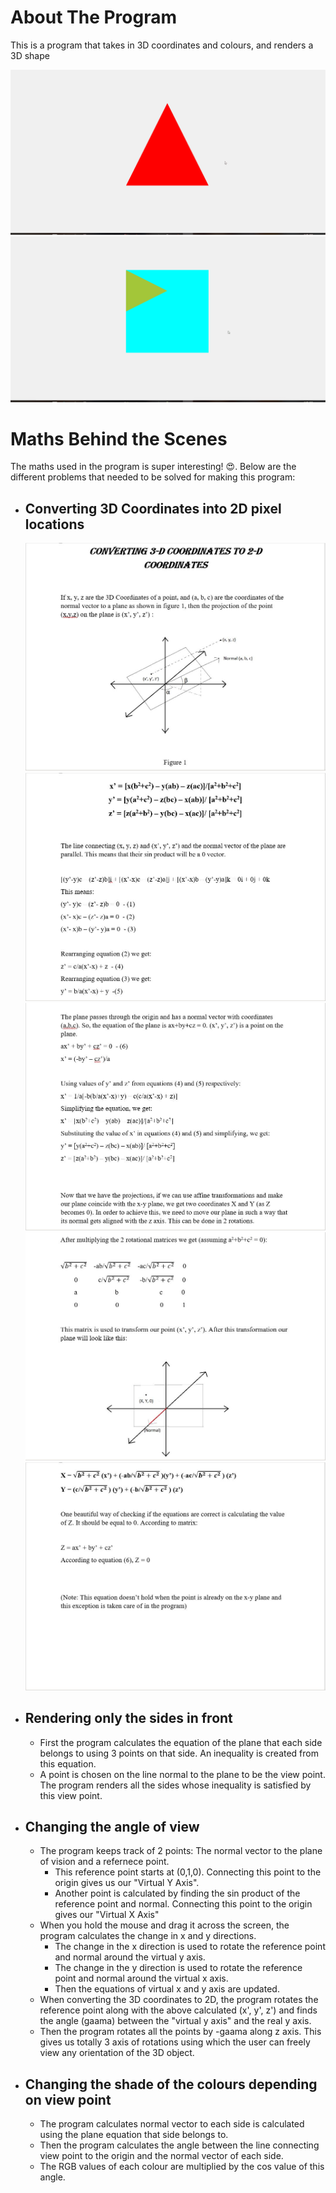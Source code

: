 # About The Program
This is a program that takes in 3D coordinates and colours, and renders a 3D shape

![alt text](Program_sample_gifs/cone.gif "Cone")
![alt text](Program_sample_gifs/cube.gif "Cube")

# Maths Behind the Scenes
The maths used in the program is super interesting! :heart_eyes:. Below are the different problems that needed to be solved for making this program:

- ## Converting 3D Coordinates into 2D pixel locations
  ![](Proof_pics/1.JPG)
  ![](Proof_pics/2.JPG)
  ![](Proof_pics/3.JPG)
  ![](Proof_pics/4.JPG)
  ![](Proof_pics/5.JPG)

- ## Rendering only the sides in front
  - First the program calculates the equation of the plane that each side belongs to using 3 points on that side. An inequality is created from this equation.
  - A point is chosen on the line normal to the plane to be the view point. The program renders all the sides whose inequality is satisfied by this view point.

- ## Changing the angle of view
  - The program keeps track of 2 points: The normal vector to the plane of vision and a refernece point.
    - This reference point starts at (0,1,0). Connecting this point to the origin gives us our "Virtual Y Axis".
    - Another point is calculated by finding the sin product of the reference point and normal. Connecting this point to the origin gives our "Virtual X Axis"
  - When you hold the mouse and drag it across the screen, the program calculates the change in x and y directions.
    - The change in the x direction is used to rotate the reference point and normal around the virtual y axis.
    - The change in the y direction is used to rotate the reference point and normal around the virtual x axis.
    - Then the equations of virtual x and y axis are updated.
  - When converting the 3D coordinates to 2D, the program rotates the reference point along with the above calculated (x', y', z') and finds the angle (gaama) between the "virtual y axis" and the real y axis.
  - Then the program rotates all the points by -gaama along z axis. This gives us totally 3 axis of rotations using which the user can freely view any orientation of the 3D object.

- ## Changing the shade of the colours depending on view point
  - The program calculates normal vector to each side is calculated using the plane equation that side belongs to.
  - Then the program calculates the angle between the line connecting view point to the origin and the normal vector of each side.
  - The RGB values of each colour are multiplied by the cos value of this angle.
